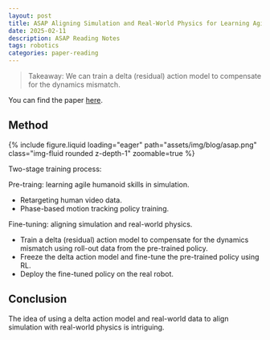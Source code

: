 ```yaml
---
layout: post
title: ASAP Aligning Simulation and Real-World Physics for Learning Agile Humanoid Whole-Body Skills
date: 2025-02-11
description: ASAP Reading Notes
tags: robotics
categories: paper-reading
---
```


> Takeaway: We can train a delta (residual) action model to compensate for the dynamics mismatch.

You can find the paper [here](https://arxiv.org/abs/2502.0114).

## Method

{% include figure.liquid loading="eager" path="assets/img/blog/asap.png" class="img-fluid rounded z-depth-1" zoomable=true %}

Two-stage training process:

Pre-traing: learning agile humanoid skills in simulation.

* Retargeting human video data.
* Phase-based motion tracking policy training.
  
Fine-tuning: aligning simulation and real-world physics.

* Train a delta (residual) action model to compensate for the dynamics mismatch using roll-out data from the pre-trained policy.
* Freeze the delta action model and fine-tune the pre-trained policy using RL.
* Deploy the fine-tuned policy on the real robot.

## Conclusion

The idea of using a delta action model and real-world data to align simulation with real-world physics is intriguing.
